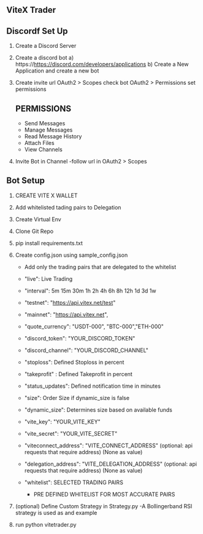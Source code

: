 ViteX Trader
------------

Discordf Set Up
-
1. Create a Discord Server
2. Create a discord bot
    a) https://https://discord.com/developers/applications
    b) Create a New Application and create a new bot
    
3. Create invite url
    OAuth2 > Scopes check bot
    OAuth2 > Permissions set permissions
    
    PERMISSIONS
    -----------
    - Send Messages
    - Manage Messages
    - Read Message History
    - Attach Files
    - View Channels
    
4. Invite Bot in Channel
    -follow url in OAuth2 > Scopes
    

Bot Setup
-

1. CREATE VITE X WALLET

2. Add whitelisted tading pairs to Delegation
3. Create Virtual Env
4. Clone Git Repo
5. pip install requirements.txt
6. Create config.json using sample_config.json
    - Add only the trading pairs that are delegated to the whitelist

    - "live": Live Trading
    - "interval": 5m 15m 30m 1h 2h 4h 6h 8h 12h 1d 3d 1w
    - "testnet": "https://api.vitex.net/test"
    - "mainnet": "https://api.vitex.net",
    - "quote_currency": "USDT-000", "BTC-000","ETH-000"
    - "discord_token": "YOUR_DISCORD_TOKEN"
    - "discord_channel": "YOUR_DISCORD_CHANNEL"
    - "stoploss": Defined Stoploss in percent
    - "takeprofit" : Defined Takeprofit in percent
    - "status_updates": Defined notification time in minutes
    - "size": Order Size if dynamic_size is false
    - "dynamic_size": Determines size based on available funds
    - "vite_key": "YOUR_VITE_KEY"
    - "vite_secret": "YOUR_VITE_SECRET"
    - "viteconnect_address": "VITE_CONNECT_ADDRESS"     (optional: api requests that require address) (None as value)
    - "delegation_address": "VITE_DELEGATION_ADDRESS"   (optional: api requests that require address) (None as value)
    - "whitelist": SELECTED TRADING PAIRS 
        - PRE DEFINED WHITELIST FOR MOST ACCURATE PAIRS


7. (optional) Define Custom Strategy in Strategy.py 
    -A Bollingerband RSI strategy is used as and example

8. run python vitetrader.py